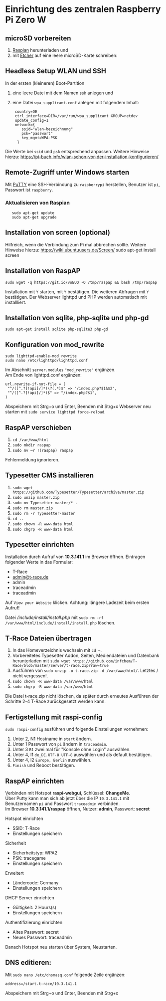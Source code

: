 # Einrichtung des zentralen Raspberry Pi Zero W
## microSD vorbereiten
1. [Raspian](https://downloads.raspberrypi.org/raspbian_full_latest) herunterladen und
2. mit [Etcher]( https://www.balena.io/etcher/) auf eine leere microSD-Karte schreiben:

## Headless Setup WLAN und SSH
In der ersten (kleineren) Boot-Partition
1. eine leere Datei mit dem Namen `ssh` anlegen und
2. eine Datei `wpa_supplicant.conf` anlegen mit folgendem Inhalt:  

        country=DE  
        ctrl_interface=DIR=/var/run/wpa_supplicant GROUP=netdev  
        update_config=1  
        network={  
           ssid="wlan-bezeichnung"  
           psk="passwort"  
           key_mgmt=WPA-PSK  
         }  
Die Werte bei `ssid` und `psk` entsprechend anpassen.
Weitere Hinweise hierzu: https://pi-buch.info/wlan-schon-vor-der-installation-konfigurieren/

## Remote-Zugriff unter Windows starten
Mit [PuTTY](https://www.chiark.greenend.org.uk/~sgtatham/putty/latest.html) eine SSH-Verbindung zu `raspberrypi` herstellen, Benutzer ist `pi`, Passwort ist `raspberry`.  

### Aktualisieren von Raspian
       sudo apt-get update
       sudo apt-get upgrade
	   
## Installation von screen (optional)
Hilfreich, wenn die Verbindung zum Pi mal abbrechen sollte. Weitere Hinweise hierzu: https://wiki.ubuntuusers.de/Screen/
       sudo apt-get install screen

## Installation von RaspAP
    sudo wget -q https://git.io/voEUQ -O /tmp/raspap && bash /tmp/raspap
Installation mit `Y` starten, mit `Y` bestätigen.
Die weiteren Abfragen mit `Y` bestätigen.
Der Webserver lighttpd und PHP werden automatisch mit installliert.

## Installation von sqlite, php-sqlite und php-gd
    sudo apt-get install sqlite php-sqlite3 php-gd

## Konfiguration von mod_rewrite
    sudo lighttpd-enable-mod rewrite    
    sudo nano /etc/lighttpd/lighttpd.conf
Im Abschnitt `server.modules` `"mod_rewrite"` ergänzen.  
Am Ende von lighttpd.conf ergänzen:

    url.rewrite-if-not-file = (
     "^/([^.?]!api[/]*)\?(.*)$" => "/index.php?$1&$2",
     "^/([^.?]!api[/]*)$" => "/index.php?$1",
    )

Abspeichern mit Strg+o und Enter, Beenden mit Strg+x
Webserver neu starten mit `sudo service lighttpd force-reload`.

## RaspAP verschieben
1. `cd /var/www/html`
2. `sudo mkdir raspap`
3. `sudo mv –r !(raspap) raspap`

Fehlermeldung ignorieren.

## Typesetter CMS installieren
1. `sudo wget https://github.com/Typesetter/Typesetter/archive/master.zip`
2. `sudo unzip master.zip`
2. `sudo mv Typesetter-master/* .`
3. `sudo rm master.zip`
3. `sudo rm -r Typesetter-master`
3. `cd ..`
4. `sudo chown -R www-data html`
5. `sudo chgrp -R www-data html`

## Typesetter einrichten
Installation durch Aufruf von **10.3.141.1** im Browser öffnen.
Eintragen folgender Werte in das Formular:
* T-Race
* admin@t-race.de
* admin
* traceadmin
* traceadmin

Auf `View your Website` klicken. Achtung: längere Ladezeit beim ersten Aufruf!

Datei */include/install/install.php* mit `sudo rm -rf /var/www/html/include/install/install.php` löschen.

## T-Race Dateien übertragen
1. In das Homeverzeichnis wechseln mit `cd ~`.
1. Vorbereitetes Typesetter Addon, Seiten, Mediendateien und Datenbank herunterladen mit
   `sudo wget https://github.com/infchem/T-Race/blob/master/Server/t-race.zip?raw=true`
2. Ausführen von `sudo unzip -o t-race.zip -d /var/www/html/`. Letztes / nicht vergessen!.
3. `sudo chown -R www-data /var/www/html`
4. `sudo chgrp -R www-data /var/www/html`

Die Datei t-race.zip nicht löschen, da später durch erneutes Ausführen der Schritte 2-4 T-Race zurückgesetzt werden kann.

## Fertigstellung mit raspi-config

`sudo raspi-config` ausführen und folgende Einstellungen vornehmen:
1. Unter 2, N1 Hostname in `start` ändern.
2. Unter 1 Passwort von `pi` ändern in `traceadmin`.
3. Unter 3 `B1` zwei mal für "Konsole ohne Login" auswählen.
4. Unter 4, I1 `de_DE.UTF-8 UTF-8` auswählen und als default bestätigen.
5. Unter 4, I2 `Europe, Berlin` auswählen.
6. `Finish` und Reboot bestätigen.

## RaspAP einrichten
Verbinden mit Hotspot **raspi-webgui**, Schlüssel: **ChangeMe**.  
Über Putty kann man sich ab jetzt über die IP `10.3.141.1` mit Benutzernamen `pi` und Passwort `traceadmin` verbinden.  
Im Browser **10.3.141.1/raspap** öffnen, Nutzer: **admin**, Passwort: **secret**  

Hotspot einrichten
* SSID: T-Race
* Einstellungen speichern

Sicherheit
* Sicherheitstyp: WPA2
* PSK: tracegame
* Einstellungen speichern

Erweitert
* Ländercode: Germany
* Einstellungen speichern  

DHCP Server einrichten
* Gültigkeit: 2 Hours(s)
* Einstellungen speichern

Authentifizierung einrichten
* Altes Passwort: secret
* Neues Passwort: traceadmin

Danach Hotspot neu starten über System, Neustarten.

## DNS editieren:  
Mit `sudo nano /etc/dnsmasq.conf` folgende Zeile ergänzen:  

    address=/start.t-race/10.3.141.1

Abspeichern mit Strg+o und Enter, Beenden mit Strg+x


    



